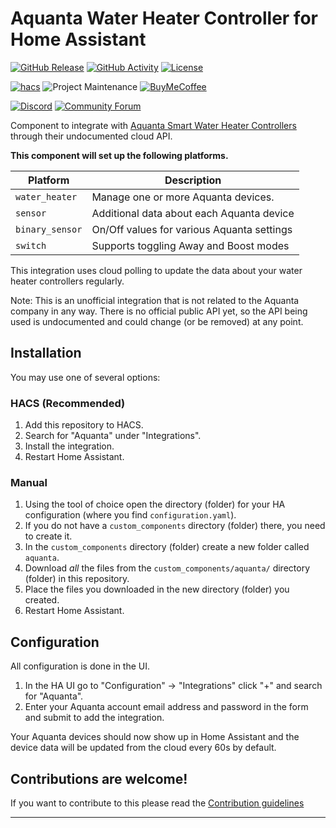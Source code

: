 # Aquanta Water Heater Controller for Home Assistant

[![GitHub Release][releases-shield]][releases]
[![GitHub Activity][commits-shield]][commits]
[![License][license-shield]](LICENSE)

[![hacs][hacsbadge]][hacs]
![Project Maintenance][maintenance-shield]
[![BuyMeCoffee][buymecoffeebadge]][buymecoffee]

[![Discord][discord-shield]][discord]
[![Community Forum][forum-shield]][forum]

Component to integrate with [Aquanta Smart Water Heater Controllers][aquanta] through their undocumented cloud API.

**This component will set up the following platforms.**

| Platform        | Description                                |
| --------------- | ------------------------------------------ |
| `water_heater`  | Manage one or more Aquanta devices.        |
| `sensor`        | Additional data about each Aquanta device  |
| `binary_sensor` | On/Off values for various Aquanta settings |
| `switch`        | Supports toggling Away and Boost modes     |

This integration uses cloud polling to update the data about your water heater controllers regularly.

Note: This is an unofficial integration that is not related to the Aquanta company in any way. There is no official public API yet, so the API being used is undocumented and could change (or be removed) at any point.

## Installation

You may use one of several options:

### HACS (Recommended)

1. Add this repository to HACS.
2. Search for "Aquanta" under "Integrations".
3. Install the integration.
4. Restart Home Assistant.

### Manual

1. Using the tool of choice open the directory (folder) for your HA configuration (where you find `configuration.yaml`).
2. If you do not have a `custom_components` directory (folder) there, you need to create it.
3. In the `custom_components` directory (folder) create a new folder called `aquanta`.
4. Download _all_ the files from the `custom_components/aquanta/` directory (folder) in this repository.
5. Place the files you downloaded in the new directory (folder) you created.
6. Restart Home Assistant.


## Configuration

All configuration is done in the UI.

1. In the HA UI go to "Configuration" -> "Integrations" click "+" and search for "Aquanta".
2. Enter your Aquanta account email address and password in the form and submit to add the integration.

Your Aquanta devices should now show up in Home Assistant and the device data will be updated from the cloud every 60s by default.

## Contributions are welcome!

If you want to contribute to this please read the [Contribution guidelines](CONTRIBUTING.md)

***

[aquanta]: https://aquanta.io/
[buymecoffee]: https://www.buymeacoffee.com/benmcclure
[buymecoffeebadge]: https://img.shields.io/badge/buy%20me%20a%20coffee-donate-yellow.svg?style=for-the-badge
[commits-shield]: https://img.shields.io/github/commit-activity/y/bmcclure/ha-aquanta.svg?style=for-the-badge
[commits]: https://github.com/bmcclure/ha-aquanta/commits/master
[hacs]: https://github.com/custom-components/hacs
[hacsbadge]: https://img.shields.io/badge/HACS-Custom-orange.svg?style=for-the-badge
[discord]: https://discord.gg/Qa5fW2R
[discord-shield]: https://img.shields.io/discord/330944238910963714.svg?style=for-the-badge
[forum-shield]: https://img.shields.io/badge/community-forum-brightgreen.svg?style=for-the-badge
[forum]: https://community.home-assistant.io/
[license-shield]: https://img.shields.io/github/license/custom-components/blueprint.svg?style=for-the-badge
[maintenance-shield]: https://img.shields.io/badge/maintainer-Ben%20McClure%20%40bmcclure-blue.svg?style=for-the-badge
[releases-shield]: https://img.shields.io/github/release/bmcclure/ha-aquanta.svg?style=for-the-badge
[releases]: https://github.com/bmcclure/ha-aquanta/releases
